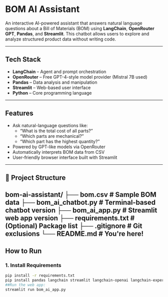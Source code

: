 # BOM AI Assistant

An interactive AI-powered assistant that answers natural language questions about a Bill of Materials (BOM) using **LangChain**, **OpenRouter GPT**, **Pandas**, and **Streamlit**. This chatbot allows users to explore and analyze structured product data without writing code.

---

## Tech Stack

- **LangChain** – Agent and prompt orchestration
- **OpenRouter** – Free GPT-4-style model provider (Mistral 7B used)
- **Pandas** – Data analysis and manipulation
- **Streamlit** – Web-based user interface
- **Python** – Core programming language

---

## Features

- Ask natural-language questions like:
  - “What is the total cost of all parts?”
  - “Which parts are mechanical?”
  - “Which part has the highest quantity?”
- Powered by GPT-like models via OpenRouter
- Automatically interprets BOM data from CSV
- User-friendly browser interface built with Streamlit

---

## 📁 Project Structure

bom-ai-assistant/
├── bom.csv # Sample BOM data
├── bom_ai_chatbot.py # Terminal-based chatbot version
├── bom_ai_app.py # Streamlit web app version
├── requirements.txt # (Optional) Package list
├── .gitignore # Git exclusions
└── README.md # You're here!
---

## How to Run

### 1. Install Requirements

```bash
pip install -r requirements.txt
pip install pandas langchain streamlit langchain-openai langchain-experimental openrouter tabulate
##Run the web app:
streamlit run bom_ai_app.py
